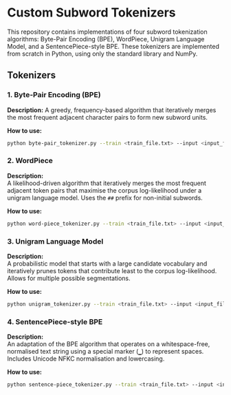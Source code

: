 # Custom Subword Tokenizers

This repository contains implementations of four subword tokenization algorithms: Byte-Pair Encoding (BPE), WordPiece, Unigram Language Model, and a SentencePiece-style BPE. These tokenizers are implemented from scratch in Python, using only the standard library and NumPy.

## Tokenizers

### 1. Byte-Pair Encoding (BPE)

**Description:** A greedy, frequency-based algorithm that iteratively merges the most frequent adjacent character pairs to form new subword units.

**How to use:**

```bash
python byte-pair_tokenizer.py --train <train_file.txt> --input <input_file.txt> --vocab_size <size>
```

### 2. WordPiece

**Description:**  
A likelihood-driven algorithm that iteratively merges the most frequent adjacent token pairs that maximise the corpus log-likelihood under a unigram language model. Uses the `##` prefix for non-initial subwords.

**How to use:**
```bash
python word-piece_tokenizer.py --train <train_file.txt> --input <input_file.txt> --vocab_size <size>
```

### 3. Unigram Language Model

**Description:**  
A probabilistic model that starts with a large candidate vocabulary and iteratively prunes tokens that contribute least to the corpus log-likelihood. Allows for multiple possible segmentations.

**How to use:**
```bash
python unigram_tokenizer.py --train <train_file.txt> --input <input_file.txt> --vocab_size <size>
```

### 4. SentencePiece-style BPE

**Description:**  
An adaptation of the BPE algorithm that operates on a whitespace-free, normalised text string using a special marker (`▁`) to represent spaces. Includes Unicode NFKC normalisation and lowercasing.

**How to use:**
```bash
python sentence-piece_tokenizer.py --train <train_file.txt> --input <input_file.txt> --vocab_size <size>
```
